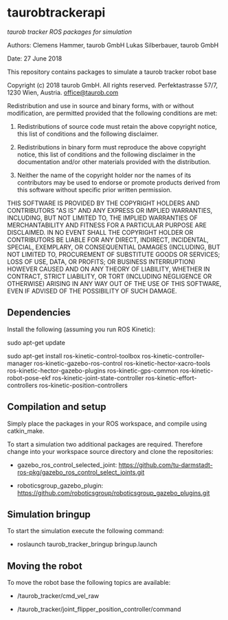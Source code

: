# taurobtrackerapi

*taurob tracker ROS packages for simulation*

 Authors: 
 Clemens Hammer, taurob GmbH
 Lukas Silberbauer, taurob GmbH

 Date: 27 June 2018

This repository contains packages to simulate a taurob tracker robot base

Copyright (c) 2018 taurob GmbH. All rights reserved.
 Perfektastrasse 57/7, 1230 Wien, Austria. office@taurob.com

Redistribution and use in source and binary forms, with or without modification, are permitted provided that the following conditions are met:

 1. Redistributions of source code must retain the above copyright notice, this list of conditions and the following disclaimer.

 2. Redistributions in binary form must reproduce the above copyright notice, this list of conditions and the following disclaimer in the documentation and/or other materials provided with the distribution.

 3. Neither the name of the copyright holder nor the names of its contributors may be used to endorse or promote products derived from this software without specific prior written permission.

 THIS SOFTWARE IS PROVIDED BY THE COPYRIGHT HOLDERS AND CONTRIBUTORS "AS IS" AND ANY EXPRESS OR IMPLIED WARRANTIES, INCLUDING, BUT NOT LIMITED TO, THE IMPLIED WARRANTIES OF MERCHANTABILITY AND FITNESS FOR A PARTICULAR PURPOSE ARE DISCLAIMED. IN NO EVENT SHALL THE COPYRIGHT HOLDER OR CONTRIBUTORS BE LIABLE FOR ANY DIRECT, INDIRECT, INCIDENTAL, SPECIAL, EXEMPLARY, OR CONSEQUENTIAL DAMAGES (INCLUDING, BUT NOT LIMITED TO, PROCUREMENT OF SUBSTITUTE GOODS OR SERVICES; LOSS OF USE, DATA, OR PROFITS; OR BUSINESS INTERRUPTION) HOWEVER CAUSED AND ON ANY THEORY OF LIABILITY, WHETHER IN CONTRACT, STRICT LIABILITY, OR TORT (INCLUDING NEGLIGENCE OR OTHERWISE) ARISING IN ANY WAY OUT OF THE USE OF THIS SOFTWARE, EVEN IF ADVISED OF THE POSSIBILITY OF SUCH DAMAGE.

## Dependencies

Install the following (assuming you run ROS Kinetic):

sudo apt-get update

sudo apt-get install ros-kinetic-control-toolbox ros-kinetic-controller-manager ros-kinetic-gazebo-ros-control ros-kinetic-hector-xacro-tools ros-kinetic-hector-gazebo-plugins ros-kinetic-gps-common ros-kinetic-robot-pose-ekf ros-kinetic-joint-state-controller ros-kinetic-effort-controllers ros-kinetic-position-controllers

## Compilation and setup

Simply place the packages in your ROS workspace, and compile using catkin_make.

To start a simulation two additional packages are required. Therefore change into your workspace source directory and clone the repositories:

 * gazebo_ros_control_selected_joint: https://github.com/tu-darmstadt-ros-pkg/gazebo_ros_control_select_joints.git

 * roboticsgroup_gazebo_plugin: https://github.com/roboticsgroup/roboticsgroup_gazebo_plugins.git


## Simulation bringup

To start the simulation execute the following command:

* roslaunch taurob_tracker_bringup bringup.launch


## Moving the robot

To move the robot base the following topics are available:

* /taurob_tracker/cmd_vel_raw

* /taurob_tracker/joint_flipper_position_controller/command

